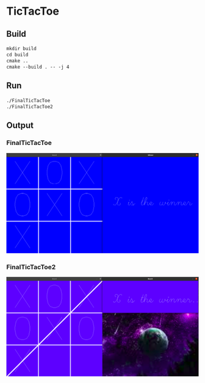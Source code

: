# TicTacToe

## **Build**

```
mkdir build
cd build
cmake ..
cmake --build . -- -j 4
```
## **Run**
```
./FinalTicTacToe
./FinalTicTacToe2
```

## **Output**
### FinalTicTacToe
![image](FinalTicTacToe.png "First")
### FinalTicTacToe2
![image](FinalTicTacToe2.png "Second")